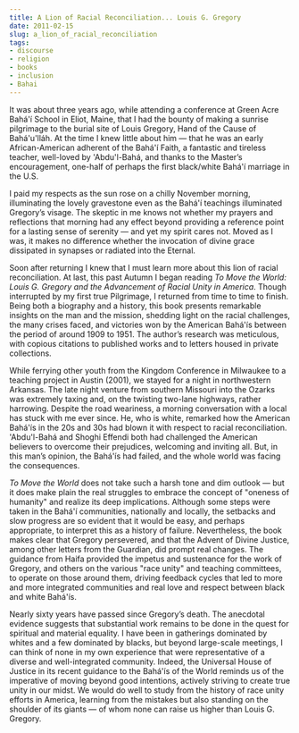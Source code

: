 ```yaml
---
title: A Lion of Racial Reconciliation... Louis G. Gregory
date: 2011-02-15
slug: a_lion_of_racial_reconciliation
tags:
- discourse
- religion
- books
- inclusion
- Bahai
---
```


It was about three years ago, while attending a conference at Green Acre
Bah&aacute;'&iacute; School in Eliot, Maine, that I had the bounty of making a
sunrise pilgrimage to the burial site of Louis Gregory, Hand of the Cause of
Bah&aacute;'u'll&aacute;h. At the time I knew little about him &mdash; that he
was an early African-American adherent of the Bah&aacute;'&iacute; Faith, a
fantastic and tireless teacher, well-loved by 'Abdu'l-Bah&aacute;, and thanks to
the Master&#8217;s encouragement, one-half of perhaps the first black/white
Bah&aacute;'&iacute; marriage in the U.S.

<!-- truncate -->

I paid my respects as the sun rose on a chilly November morning, illuminating
the lovely gravestone even as the Bah&aacute;'&iacute; teachings illuminated
Gregory&#8217;s visage. The skeptic in me knows not whether my prayers and
reflections that morning had any effect beyond providing a reference point for a
lasting sense of serenity &mdash; and yet my spirit cares not. Moved as I was,
it makes no difference whether the invocation of divine grace dissipated in
synapses or radiated into the Eternal.

Soon after returning I knew that I must learn more about this lion of racial
reconciliation. At last, this past Autumn I began reading _To Move the World:
Louis G. Gregory and the Advancement of Racial Unity in America_. Though
interrupted by my first true Pilgrimage, I returned from time to time to finish.
Being both a biography and a history, this book presents remarkable insights on
the man and the mission, shedding light on the racial challenges, the many
crises faced, and victories won by the American Bah&aacute;'&iacute;s between
the period of around 1909 to 1951. The author&#8217;s research was meticulous,
with copious citations to published works and to letters housed in private
collections.

While ferrying other youth from the Kingdom Conference in Milwaukee to a
teaching project in Austin (2001), we stayed for a night in northwestern
Arkansas. The late night venture from southern Missouri into the Ozarks was
extremely taxing and, on the twisting two-lane highways, rather harrowing.
Despite the road weariness, a morning conversation with a local has stuck with
me ever since. He, who is white, remarked how the American Bah&aacute;'&iacute;s
in the 20s and 30s had blown it with respect to racial reconciliation.
'Abdu'l-Bah&aacute; and Shoghi Effendi both had challenged the American
believers to overcome their prejudices, welcoming and inviting all. But, in this
man&#8217;s opinion, the Bah&aacute;'&iacute;s had failed, and the whole world
was facing the consequences.

_To Move the World_ does not take such a harsh tone and dim outlook &mdash; but
it does make plain the real struggles to embrace the concept of "oneness of
humanity" and realize its deep implications. Although some steps were taken in
the Bah&aacute;'&iacute; communities, nationally and locally, the setbacks and
slow progress are so evident that it would be easy, and perhaps appropriate, to
interpret this as a history of failure. Nevertheless, the book makes clear that
Gregory persevered, and that the Advent of Divine Justice, among other letters
from the Guardian, did prompt real changes. The guidance from Haifa provided the
impetus and sustenance for the work of Gregory, and others on the various "race
unity" and teaching committees, to operate on those around them, driving
feedback cycles that led to more and more integrated communities and real love
and respect between black and white Bah&aacute;'&iacute;s.

Nearly sixty years have passed since Gregory&#8217;s death. The anecdotal
evidence suggests that substantial work remains to be done in the quest for
spiritual and material equality. I have been in gatherings dominated by whites
and a few dominated by blacks, but beyond large-scale meetings, I can think of
none in my own experience that were representative of a diverse and
well-integrated community. Indeed, the Universal House of Justice in its recent
guidance to the Bah&aacute;'&iacute;s of the World reminds us of the imperative
of moving beyond good intentions, actively striving to create true unity in our
midst. We would do well to study from the history of race unity efforts in
America, learning from the mistakes but also standing on the shoulder of its
giants &mdash; of whom none can raise us higher than Louis G. Gregory.

